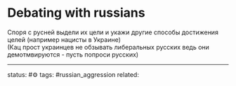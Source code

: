 # Debating with russians

Споря с русней выдели их цели и укажи другие способы достижения целей (например нацисты в Украине)  
(Кац прост украинцев не обзывать либеральных русских ведь они демотмвируются - пусть попроси русских)


---
status: #⚙️ 
tags: #russian_aggression 
related: 